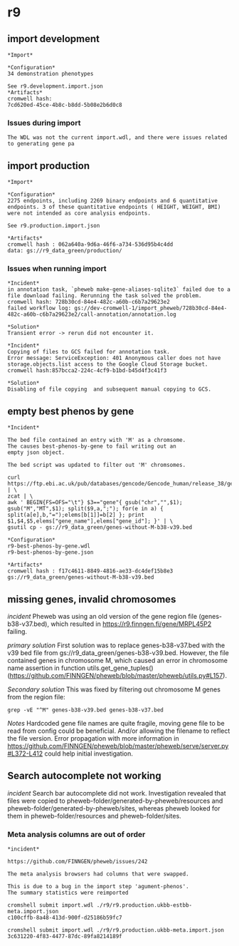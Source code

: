 # r9
## import development

    *Import*

	*Configuration*
    34 demonstration phenotypes

    See r9.development.import.json
	*Artifacts*
    cromwell hash:
    7cd620ed-45ce-4b8c-b8dd-5b08e2b6d0c8

### Issues during import

    The WDL was not the current import.wdl, and there were issues related to generating gene pa


## import production

    *Import*

	*Configuration*
    2275 endpoints, including 2269 binary endpoints and 6 quantitative endpoints. 3 of these quantitative endpoints ( HEIGHT, WEIGHT, BMI) were not intended as core analysis endpoints.

    See r9.production.import.json

	*Artifacts*
	cromwell hash : 062a640a-9d6a-46f6-a734-536d95b4c4dd
    data: gs://r9_data_green/production/

### Issues when running import
    *Incident*
    in annotation task, `pheweb make-gene-aliases-sqlite3` failed due to a file download failing. Rerunning the task solved the problem.
    cromwell hash: 728b30cd-84e4-482c-a60b-c6b7a29623e2
    failed workflow log: gs://dev-cromwell-1/import_pheweb/728b30cd-84e4-482c-a60b-c6b7a29623e2/call-annotation/annotation.log

    *Solution*
    Transient error -> rerun did not encounter it.

    *Incident*
    Copying of files to GCS failed for annotation task.
    Error message: ServiceException: 401 Anonymous caller does not have storage.objects.list access to the Google Cloud Storage bucket.
    cromwell hash:857bcca2-224c-4cf9-b1bd-b45d4f3c41f3

    *Solution*
    Disabling of file copying  and subsequent manual copying to GCS.

## empty best phenos by gene

	*Incident*

	The bed file contained an entry with 'M' as a chromsome.
	The causes best-phenos-by-gene to fail writing out an
	empty json object.

	The bed script was updated to filter out 'M' chromsomes.

```
curl https://ftp.ebi.ac.uk/pub/databases/gencode/Gencode_human/release_38/gencode.v38.annotation.gff3.gz | \
zcat | \
awk ' BEGIN{FS=OFS="\t"} $3=="gene"{ gsub("chr","",$1); gsub("M","MT",$1); split($9,a,";"); for(e in a) { split(a[e],b,"=");elems[b[1]]=b[2] }; print $1,$4,$5,elems["gene_name"],elems["gene_id"]; }' | \
gsutil cp - gs://r9_data_green/genes-without-M-b38-v39.bed
```

	*Configuration*
    r9-best-phenos-by-gene.wdl
	r9-best-phenos-by-gene.json

	*Artifacts*
    cromwell hash : f17c4611-8849-4816-ae33-dc4def15b8e3
	gs://r9_data_green/genes-without-M-b38-v39.bed

## missing genes, invalid chromosomes

  *incident*
  Pheweb was using an old version of the gene region file (genes-b38-v37.bed), which resulted in https://r9.finngen.fi/gene/MRPL45P2 failing.

  *primary solution*
  First solution was to replace genes-b38-v37.bed with the v39 bed file from gs://r9_data_green/genes-b38-v39.bed.
  However, the file contained genes in chromosome M, which caused an error in chromosome name assertion in function utils.get_gene_tuples() (https://github.com/FINNGEN/pheweb/blob/master/pheweb/utils.py#L157).

  *Secondary solution*
  This was fixed by filtering out chromosome M genes from the region file:
  ```
  grep -vE "^M" genes-b38-v39.bed genes-b38-v37.bed
  ```
  *Notes*
  Hardcoded gene file names are quite fragile, moving gene file to be read from config could be beneficial. And/or allowing the filename to reflect the file version.
  Error propagation with more information in https://github.com/FINNGEN/pheweb/blob/master/pheweb/serve/server.py#L372-L412 could help initial investigation.

## Search autocomplete not working

  *incident*
  Search bar autocomplete did not work. Investigation revealed that files were copied to pheweb-folder/generated-by-pheweb/resources and pheweb-folder/generated-by-pheweb/sites, whereas pheweb looked for them in pheweb-folder/resources and pheweb-folder/sites.

### Meta analysis columns are out of order

	*incident*

	https://github.com/FINNGEN/pheweb/issues/242

	The meta analysis browsers had columns that were swapped.

	This is due to a bug in the import step 'agument-phenos'.
	The summary statistics were reimported

	cromshell submit import.wdl ./r9/r9.production.ukbb-estbb-meta.import.json
	c100cffb-8a48-413d-900f-d25186b59fc7

	cromshell submit import.wdl ./r9/r9.production.ukbb-meta.import.json
	3c631220-4f83-4477-87dc-89fa8214189f
